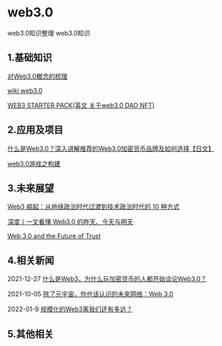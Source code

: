 # web3.0
web3.0知识整理 web3.0知识 
## 1.基础知识
[对Web3.0概念的梳理](https://rustmagazine.github.io/rust_magazine_2021/chapter_6/web3-part1.html)

[wiki web3.0](https://wiki.mbalib.com/zh-tw/Web_3.0)

[WEB3 STARTER PACK(英文 关于web3.0 DAO NFT)](https://www.notion.so/WEB3-STARTER-PACK-5a922714348e4a7cbaa45b2f0a8861bd)

## 2.应用及项目
[什么是Web3.0？深入讲解推荐的Web3.0加密货币品牌及如何选择【日文】](https://fisco.jp/media/web3-crypto/)

[web3.0游戏之构建](https://mp.weixin.qq.com/s/LorvSS9JedrPeUnW6-5Hdg)

## 3.未来展望
[Web3 崛起：从地缘政治时代过渡到技术政治时代的 10 种方式](https://www.chaincatcher.com/article/2067627)

[深度丨一文看懂 Web3.0 的昨天、今天与明天](https://cointelegraphcn.com/news/web30-future)

[Web 3.0 and the Future of Trust](https://a16z.com/2019/11/12/the-end-of-centralization-and-the-future-of-trust/)


## 4.相关新闻
2021-12-27 [什么是Web3，为什么玩加密货币的人都开始谈论Web3.0？](https://www.techbang.com/posts/92980-web3-cryptocurrency)

2021-10-05 [除了元宇宙，你也该认识的未來网络：Web 3.0](https://buzzorange.com/techorange/2021/10/05/what-is-web3/)

2022-01-9 [规模化的Web3离我们还有多远？](https://www.bitpush.news/articles/2114411)

## 5.其他相关


